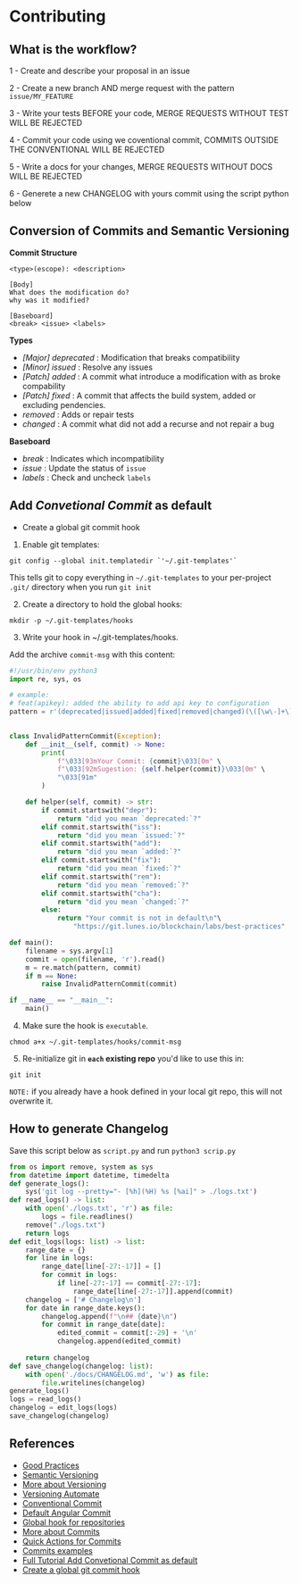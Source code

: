# Contributing

## What is the workflow?

1 - Create and describe your proposal in an issue

2 - Create a new branch AND merge request with the pattern `issue/MY_FEATURE`

3 - Write your tests BEFORE your code, MERGE REQUESTS WITHOUT TEST WILL BE REJECTED

4 - Commit your code using we coventional commit, COMMITS OUTSIDE THE CONVENTIONAL WILL BE REJECTED

5 - Write a docs for your changes, MERGE REQUESTS WITHOUT DOCS WILL BE REJECTED

6 - Generete a new CHANGELOG with yours commit using the script python below 


## Conversion of Commits and Semantic Versioning

**Commit Structure**

```
<type>(escope): <description>

[Body]
What does the modification do?
why was it modified?

[Baseboard]
<break> <issue> <labels> 
```

**Types**



- *[Major] deprecated* : Modification that breaks compatibility
- *[Minor] issued* : Resolve any issues
- *[Patch] added* : A commit what introduce a modification with as broke compability
- *[Patch] fixed* : A commit that affects the build system, added or excluding pendencies.
- *removed* : Adds or repair tests 
- *changed* : A commit what did not add a recurse and not repair a bug

**Baseboard**

- *break* : Indicates which incompatibility
- *issue* : Update the status of `issue`
- *labels* : Check and uncheck `labels`

## Add *Convetional Commit* as default

- Create a global git commit hook

1. Enable git templates:
```
git config --global init.templatedir `'~/.git-templates'`
```

This tells git to copy everything in `~/.git-templates` to your per-project `.git/` directory when you run `git init`

2. Create a directory to hold the global hooks:
```
mkdir -p ~/.git-templates/hooks
```
3. Write your hook in ~/.git-templates/hooks.

Add the archive `commit-msg` with this content:

```py
#!/usr/bin/env python3
import re, sys, os

# example:
# feat(apikey): added the ability to add api key to configuration
pattern = r'(deprecated|issued|added|fixed|removed|changed)(\([\w\-]+\))?:\s.*'
    

class InvalidPatternCommit(Exception):
    def __init__(self, commit) -> None:
        print(
            f"\033[93mYour Commit: {commit}\033[0m" \
            f"\033[92mSugestion: {self.helper(commit)}\033[0m" \
            "\033[91m"
        )

    def helper(self, commit) -> str:
        if commit.startswith("depr"):
            return "did you mean `deprecated:`?"
        elif commit.startswith("iss"):
            return "did you mean `issued:`?"
        elif commit.startswith("add"):
            return "did you mean `added:`?"
        elif commit.startswith("fix"):
            return "did you mean `fixed:`?"
        elif commit.startswith("rem"):
            return "did you mean `removed:`?"
        elif commit.startswith("cha"):
            return "did you mean `changed:`?"
        else:
            return "Your commit is not in default\n"\
                "https://git.lunes.io/blockchain/labs/best-practices"

def main():
    filename = sys.argv[1]
    commit = open(filename, 'r').read()
    m = re.match(pattern, commit)
    if m == None:
        raise InvalidPatternCommit(commit)

if __name__ == "__main__":
    main()
```
4. Make sure the hook is `executable`.
```
chmod a+x ~/.git-templates/hooks/commit-msg
```

5. Re-initialize git in **`each` existing repo** you'd like to use this in:
```
git init
```

`NOTE:` if you already have a hook defined in your local git repo, this will not overwrite it.

## How to generate Changelog

Save this script below as `script.py` 
and run `python3 scrip.py`

```py
from os import remove, system as sys
from datetime import datetime, timedelta
def generate_logs():
    sys('git log --pretty="- [%h](%H) %s [%ai]" > ./logs.txt')
def read_logs() -> list:
    with open('./logs.txt', 'r') as file:
        logs = file.readlines()
    remove("./logs.txt")
    return logs
def edit_logs(logs: list) -> list:
    range_date = {}
    for line in logs:
        range_date[line[-27:-17]] = []
        for commit in logs:
            if line[-27:-17] == commit[-27:-17]:
                range_date[line[-27:-17]].append(commit)
    changelog = ['# Changelog\n']
    for date in range_date.keys():
        changelog.append(f"\n## {date}\n")
        for commit in range_date[date]:
            edited_commit = commit[:-29] + '\n'
            changelog.append(edited_commit)
    
    return changelog
def save_changelog(changelog: list):
    with open('./docs/CHANGELOG.md', 'w') as file:
        file.writelines(changelog)
generate_logs()
logs = read_logs()
changelog = edit_logs(logs)
save_changelog(changelog)
```



## References

- [Good Practices](https://bestpractices.coreinfrastructure.org/pt-BR)
- [Semantic Versioning](https://semver.org/lang/pt-BR/)
- [More about Versioning](http://www.modelcvs.org/versioning/)
- [Versioning Automate](https://bhuwanupadhyay.github.io/2020/04/applying-semantic-versioning-with-git-repository/)
- [Conventional Commit](https://www.conventionalcommits.org/en/v1.0.0-beta.2/#why-use-conventional-commits)
- [Default Angular Commit](https://github.com/angular/angular/blob/22b96b9/CONTRIBUTING.md#-commit-message-guidelines)
- [Global hook for repositories](https://docs.gitlab.com/ce/administration/server_hooks.html#set-a-global-server-hook-for-all-repositories)
- [More about Commits](https://chris.beams.io/posts/git-commit/)
- [Quick Actions for Commits](https://docs.gitlab.com/ee/user/project/quick_actions.html)
- [Commits examples](https://docs.google.com/document/d/1QrDFcIiPjSLDn3EL15IJygNPiHORgU1_OOAqWjiDU5Y/edit#)
- [Full Tutorial Add Convetional Commit as default](https://prahladyeri.com/blog/2019/06/how-to-enforce-conventional-commit-messages-using-git-hooks.html)
- [Create a global git commit hook](https://coderwall.com/p/jp7d5q/create-a-global-git-commit-hook)
